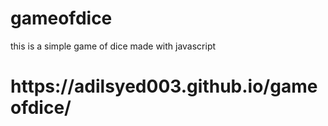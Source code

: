 # gameofdice
this is a simple game of dice made with javascript

<h1>https://adilsyed003.github.io/gameofdice/</h1>
